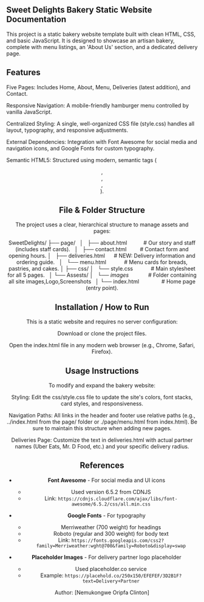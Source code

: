 ## Sweet Delights Bakery Static Website Documentation
This project is a static bakery website template built with clean HTML, CSS, and basic JavaScript. It is designed to showcase an artisan bakery, complete with menu listings, an 'About Us' section, and a dedicated delivery page.

## Features 
Five Pages: Includes Home, About, Menu, Deliveries (latest addition), and Contact.

Responsive Navigation: A mobile-friendly hamburger menu controlled by vanilla JavaScript.

Centralized Styling: A single, well-organized CSS file (style.css) handles all layout, typography, and responsive adjustments.

External Dependencies: Integration with Font Awesome for social media and navigation icons, and Google Fonts for custom typography.

Semantic HTML5: Structured using modern, semantic tags (<header>, <main>, <footer>, <section>).

##  File & Folder Structure
The project uses a clear, hierarchical structure to manage assets and pages:

 SweetDelights/
├── page/  
│   ├── about.html           # Our story and staff (includes staff cards).  
│   ├── contact.html         # Contact form and opening hours.
│   ├── deliveries.html      # NEW: Delivery information and ordering guide.  
│   └── menu.html            # Menu cards for breads, pastries, and cakes.
│
├── css/
│   └── style.css            # Main stylesheet for all 5 pages.   
│
└── Assests/
│   └── *images*             # Folder containing all site images,Logo,Screenshots  
│
└── index.html               # Home page (entry point).

 ## Installation / How to Run
This is a static website and requires no server configuration:

Download or clone the project files.

Open the index.html file in any modern web browser (e.g., Chrome, Safari, Firefox).

## Usage Instructions
To modify and expand the bakery website:

Styling: Edit the css/style.css file to update the site's colors, font stacks, card styles, and responsiveness.

Navigation Paths: All links in the header and footer use relative paths (e.g., ../index.html from the page/ folder or ./page/menu.html from index.html). Be sure to maintain this structure when adding new pages.

Deliveries Page: Customize the text in deliveries.html with actual partner names (Uber Eats, Mr. D Food, etc.) and your specific delivery radius.

## References

- **Font Awesome** - For social media and UI icons
  - Used version 6.5.2 from CDNJS
  - Link: `https://cdnjs.cloudflare.com/ajax/libs/font-awesome/6.5.2/css/all.min.css`

- **Google Fonts** - For typography
  - Merriweather (700 weight) for headings
  - Roboto (regular and 300 weight) for body text
  - Link: `https://fonts.googleapis.com/css2?family=Merriweather:wght@700&family=Roboto&display=swap`

- **Placeholder Images** - For delivery partner logo placeholder
  - Used placeholder.co service
  - Example: `https://placehold.co/250x150/EFEFEF/3D2B1F?text=Delivery+Partner`

Author: [Nemukongwe Oripfa Clinton]